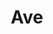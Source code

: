 ---
title: Ave
src: /works_files/Ave/Home.html
host: false

name: Сайт интернет-магазина Ave
desc: Верстка многостраничного интернет-магазина одежды, аддаптив
img_url: /assets/images/src/Portfolio/Ave.jpg
---